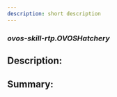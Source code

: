 ```yaml
---
description: short description
---
```


### _ovos-skill-rtp.OVOSHatchery_  
## Description:  
  
  
  
  
## Summary:  
